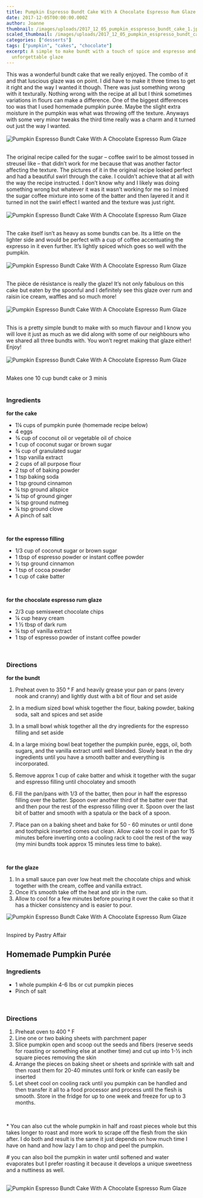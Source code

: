 ```yaml
---
title: Pumpkin Espresso Bundt Cake With A Chocolate Espresso Rum Glaze
date: 2017-12-05T00:00:00.000Z
author: Joanne
thumbnail: /images/uploads/2017_12_05_pumpkin_esspresso_bundt_cake_1.jpg
scaled_thumbnail: /images/uploads/2017_12_05_pumpkin_esspresso_bundt_cake_0.jpg
categories: ["desserts"]
tags: ["pumpkin", "cakes", "chocolate"]
excerpt: A simple to make bundt with a touch of spice and espresso and an
  unforgettable glaze
---
```


This was a wonderful bundt cake that we really enjoyed. The combo of it and that luscious glaze was on point.  I did have to make it three times to get it right and the way I wanted it though.  There was just something wrong with it texturally.  Nothing wrong with the recipe at all but I think sometimes variations in flours can make a difference. One of the biggest differences too was that I used homemade pumpkin purée. Maybe the slight extra moisture in the pumpkin was what was throwing off the texture.  Anyways with some very minor tweaks the third time really was a charm and it turned out just the way I wanted.
<br>
<br>
![Pumpkin Espresso Bundt Cake With A Chocolate Espresso Rum Glaze](/images/uploads/2017_12_05_pumpkin_esspresso_bundt_cake_2.jpg)
<br>
<br>

The original recipe called for the sugar – coffee swirl to be almost tossed in streusel like – that didn’t work for me because that was another factor affecting the texture.  The pictures of it in the original recipe looked perfect and had a beautiful swirl through the cake.  I couldn’t achieve that at all with the way the recipe instructed. I don’t know why and I likely was doing something wrong but whatever it was it wasn’t working for me so I mixed the sugar coffee mixture into some of the batter and then layered it and it turned in not the swirl effect I wanted and the texture was just right.
<br>
<br>
![Pumpkin Espresso Bundt Cake With A Chocolate Espresso Rum Glaze](/images/uploads/2017_12_05_pumpkin_esspresso_bundt_cake_3.jpg)
<br>
<br>

The cake itself isn’t as heavy as some bundts can be. Its a little on the lighter side and would be perfect with a cup of coffee accentuating the expresso in it even further. It’s lightly spiced which goes so well with the pumpkin.
<br>
<br>
![Pumpkin Espresso Bundt Cake With A Chocolate Espresso Rum Glaze](/images/uploads/2017_12_05_pumpkin_esspresso_bundt_cake_4.jpg)
<br>
<br>

The pièce de résistance is really the glaze! It’s not only fabulous on this cake but eaten by the  spoonful and I definitely see this glaze over rum and raisin ice cream, waffles and so much more!
<br>
<br>
![Pumpkin Espresso Bundt Cake With A Chocolate Espresso Rum Glaze](/images/uploads/2017_12_05_pumpkin_esspresso_bundt_cake_5.jpg)
<br>
<br>

This is a pretty simple bundt to make with so much flavour and I know you will love it just as much as we did along with some of our neighbours who we shared all three bundts with. You won’t regret making that glaze either! Enjoy!
<br>
<br>
![Pumpkin Espresso Bundt Cake With A Chocolate Espresso Rum Glaze](/images/uploads/2017_12_05_pumpkin_esspresso_bundt_cake_6.jpg)
<br>
<br>

Makes one 10 cup bundt cake or 3 minis  
<br>

### Ingredients
**for the cake**

* 1&frac14; cups of pumpkin purée (homemade recipe below)
* 4 eggs
* &frac34; cup of coconut oil or vegetable oil of choice
* 1 cup of coconut sugar or brown sugar
* &frac34; cup of granulated sugar
* 1 tsp vanilla extract
* 2 cups of all purpose flour
* 2 tsp of of baking powder
* 1 tsp baking soda  
* 1 tsp ground cinnamon
* &frac14; tsp ground allspice
* &frac14; tsp of ground ginger
* &frac14; tsp ground nutmeg
* &frac14; tsp ground clove
* A pinch of salt
<br>

**for the espresso filling**

* 1/3 cup of coconut sugar or brown sugar
* 1 tbsp of espresso powder or instant coffee powder
* &frac12; tsp ground cinnamon
* 1 tsp of cocoa powder
* 1 cup of cake batter
<br>

**for the chocolate espresso rum glaze**

* 2/3 cup semisweet chocolate chips
* &frac14; cup heavy cream
* 1 &frac12; tbsp of dark rum
* &frac14; tsp of vanilla extract
* 1 tsp of espresso powder of instant coffee powder
<br>

### Directions
**for the bundt**

1. Preheat oven to 350 &deg; F and heavily grease your pan or pans (every nook and cranny) and lightly dust with a bit of flour and set aside

1. In a medium sized bowl whisk together the flour, baking powder, baking soda, salt and spices and set aside

1. In a small bowl whisk together all the dry ingredients for the espresso filling and set aside

1. In a large mixing bowl beat together the pumpkin purée, eggs, oil, both sugars, and the vanilla extract until well blended. Slowly beat in the dry ingredients until you have a smooth batter and everything is incorporated.

1. Remove approx 1 cup of cake batter and whisk it together with the sugar and espresso filling until chocolatey and smooth

1. Fill the pan/pans with 1/3 of the batter, then pour in half the espresso filling over the batter.  Spoon over another third of the batter over that and then pour the rest of the espresso filling over it. Spoon over the last bit of batter and smooth with a spatula or the back of a spoon.

1. Place pan on a baking sheet  and bake for 50 - 60 minutes or until done and toothpick inserted comes out clean. Allow cake to cool in pan for 15 minutes before inverting onto a cooling rack to cool the rest of the way
(my mini bundts took approx 15 minutes less time to bake).
<br>

**for the glaze**

1. In a small sauce pan over low heat melt the chocolate chips and whisk  together with the cream, coffee and vanilla extract.
1. Once it’s smooth take off the heat and stir in the rum.
1. Allow to cool for a few minutes before pouring it over the cake so that it has a thicker consistency and is easier to pour.  


![Pumpkin Espresso Bundt Cake With A Chocolate Espresso Rum Glaze](/images/uploads/2017_12_05_pumpkin_esspresso_bundt_cake_7.jpg)
<br>
<br>

Inspired by Pastry Affair
<br>

## Homemade Pumpkin Purée

### Ingredients
*	1 whole pumpkin 4-6 lbs or cut pumpkin pieces
*	Pinch of salt
<br>

### Directions

1. Preheat oven to 400 ° F
1. Line one or two baking sheets with parchment paper
1. Slice pumpkin open and scoop out the seeds and fibers (reserve seeds for roasting or something else at another time) and cut up into 1-½ inch square pieces removing the skin
1. Arrange the pieces on baking sheet or sheets and sprinkle with salt and then roast them for 20-40 minutes until fork or knife can easily be inserted
1. Let sheet cool on cooling rack until you pumpkin can be handled and then transfer it all to a food processor and process until the flesh is smooth. Store in the fridge for up to one week and freeze for up to 3 months.
<br>

\* You can also cut the whole pumpkin in half and roast pieces whole but this takes longer to roast and more work to scrape off the flesh from the skin after. I do both and result is the same it just depends on how much time I have on hand and how lazy I am to chop and peel the pumpkin.

\# you can also boil the pumpkin in water until softened and water evaporates but I prefer roasting it because it develops a unique sweetness and a nuttiness as well.
<br>
<br>

![Pumpkin Espresso Bundt Cake With A Chocolate Espresso Rum Glaze](/images/uploads/2017_12_05_pumpkin_esspresso_bundt_cake_8.jpg)
